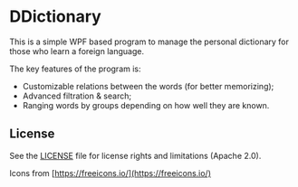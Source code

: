 # DDictionary

This is a simple WPF based program to manage the personal dictionary for those who learn a foreign language.

The key features of the program is:
  - Customizable relations between the words (for better memorizing);
  - Advanced filtration & search;
  - Ranging words by groups depending on how well they are known.

## License

See the [LICENSE](LICENSE) file for license rights and limitations (Apache 2.0).

Icons from [https://freeicons.io/](https://freeicons.io/)